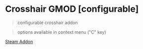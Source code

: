 # Crosshair GMOD [configurable]

  >configurable crosshair addon
  
  >options available in context menu ("C" key)
  
[Steam Addon](https://steamcommunity.com/sharedfiles/filedetails/?id=2810985938)
